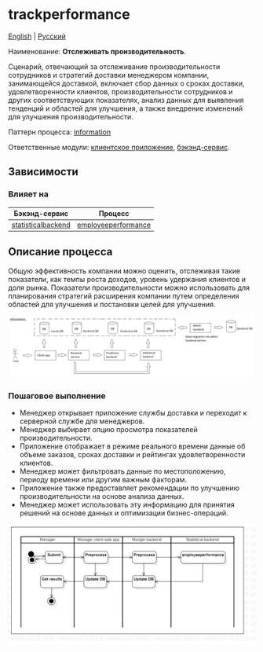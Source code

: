 # trackperformance

[English](trackperformance.md) | [Русский](trackperformance.ru.md)

Наименование: **Отслеживать производительность**.

Сценарий, отвечающий за отслеживание производительности сотрудников и стратегий доставки менеджером компании, занимающейся доставкой, включает сбор данных о сроках доставки, удовлетворенности клиентов, производительности сотрудников и других соответствующих показателях, анализ данных для выявления тенденций и областей для улучшения, а также внедрение изменений для улучшения производительности.

Паттерн процесса: [information](../../processpatterns/information.ru.md)

Ответственные модули: [клиентское приложение](../../frontend/managerclient.md), [бэкэнд-сервис](../../backend/managerbackend.md).

## Зависимости

### Влияет на

| Бэкэнд-сервис | Процесс |
| --- | ---- |
| [statisticalbackend](../../backend/statisticalbackend.ru.md) | [employeeperformance](../statisticalbackend/employeeperformance.ru.md) |

## Описание процесса

Общую эффективность компании можно оценить, отслеживая такие показатели, как темпы роста доходов, уровень удержания клиентов и доля рынка. Показатели производительности можно использовать для планирования стратегий расширения компании путем определения областей для улучшения и постановки целей для улучшения.

![information_overall](../../img/information_overall.png)

### Пошаговое выполнение

- Менеджер открывает приложение службы доставки и переходит к серверной службе для менеджеров.
- Менеджер выбирает опцию просмотра показателей производительности.
- Приложение отображает в режиме реального времени данные об объеме заказов, сроках доставки и рейтингах удовлетворенности клиентов.
- Менеджер может фильтровать данные по местоположению, периоду времени или другим важным факторам.
- Приложение также предоставляет рекомендации по улучшению производительности на основе анализа данных.
- Менеджер может использовать эту информацию для принятия решений на основе данных и оптимизации бизнес-операций.

![manager.trackperformance](../../img/activitydiagrams/manager.trackperformance.png)
